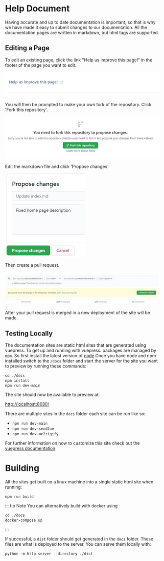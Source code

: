 # Help Document
Having accurate and up to date documentation is important, so that is why we have made it easy to submit changes to our documentation. All the documentation pages are written in markdown, but html tags are supported.

## Editing a Page
To edit an existing page, click the link "Help us improve this page!" in the footer of the page you want to edit.

![1](./images/documentation/1.png)

You will then be prompted to make your own fork of the repository. Click 'Fork this repository'.

![2](./images/documentation/2.jpg)

Edit the markdown file and click 'Propose changes'.

![3](./images/documentation/3.jpg)

Then create a pull request.

![4](./images/documentation/4.jpg)

After your pull request is merged in a new deployment of the site will be made.

## Testing Locally
The documentation sites are static html sites that are generated using vuepress. To get up and running with vuepress.
packages are managed by `npm`. So first install the latest version of [node](https://nodejs.org/en/)
Once you have node and npm installed switch to the `/docs` folder and start the server for the site you want to preview by
running these commands:

``` shell
cd ./docs
npm install
npm run dev-main
```

The site should now be available to preview at:

[http://localhost:8080/](http://localhost:8080/)

There are multiple sites in the `docs` folder each site can be run like so:
* `npm run dev-main`
* `npm run dev-send2ue`
* `npm run dev-ue2rigify`

For further information on how to customize this site check out
the [vuepress documentation](https://vuepress.vuejs.org/)

# Building
All the sites get built on a linux machine into a single static html site when running:
```shell
npm run build
```

::: tip Note
  You can alternatively build with docker using
```shell
cd ./docs
docker-compose up
```
:::

If successful, a `dist` folder should get generated in the `docs` folder. These files are what is deployed to the server.
You can serve them locally with:
```shell
python -m http.server --directory ./dist
```
